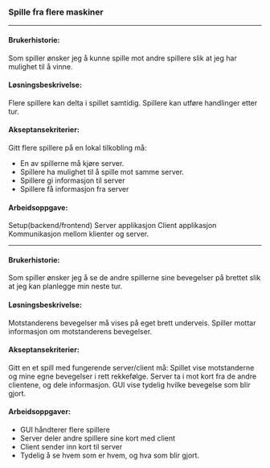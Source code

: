 ### Spille fra flere maskiner

---

#### Brukerhistorie:
Som spiller ønsker jeg å kunne spille mot andre spillere slik at jeg har mulighet til å vinne.

#### Løsningsbeskrivelse:
Flere spillere kan delta i spillet samtidig.
Spillere kan utføre handlinger etter tur.

#### Akseptansekriterier:
Gitt flere spillere på en lokal tilkobling må:
- En av spillerne må kjøre server.
- Spillere ha mulighet til å spille mot samme server.
- Spillere gi informasjon til server
- Spillere få informasjon fra server

#### Arbeidsoppgave:
Setup(backend/frontend)
Server applikasjon
Client applikasjon
Kommunikasjon mellom klienter og server.

---

#### Brukerhistorie:
Som spiller ønsker jeg å se de andre spillerne sine bevegelser på brettet slik at jeg kan planlegge min neste tur.

#### Løsningsbeskrivelse:
Motstanderens bevegelser må vises på
eget brett underveis.
Spiller mottar informasjon om motstanderens bevegelser.

#### Akseptansekriterier:
Gitt en et spill med fungerende server/client må:
Spillet vise motstanderne og mine egne bevegelser i rett rekkefølge.
Server ta i mot kort fra de andre clientene, og dele informasjon.
GUI vise tydelig hvilke bevegelse som blir gjort.

#### Arbeidsoppgaver:
- GUI håndterer flere spillere
- Server deler andre spillere sine kort med client
- Client sender inn kort til server
- Tydelig å se hvem som er hvem, og hva som blir gjort.
